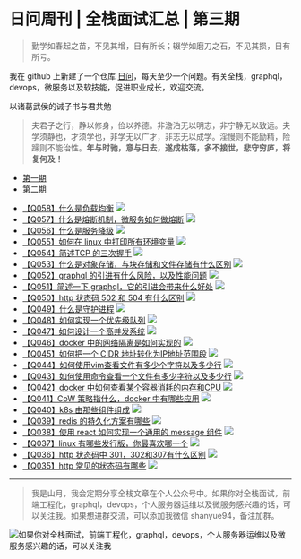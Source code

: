 # 日问周刊 | 全栈面试汇总 | 第三期

> 勤学如春起之苗，不见其增，日有所长；辍学如磨刀之石，不见其损，日有所亏。

我在 github 上新建了一个仓库 [日问](https://github.com/shfshanyue/Daily-Question)，每天至少一个问题。有关全栈，graphql，devops，微服务以及软技能，促进职业成长，欢迎交流。

以诸葛武侯的诫子书与君共勉

> 夫君子之行，静以修身，俭以养德。非澹泊无以明志，非宁静无以致远。夫学须静也，才须学也，非学无以广才，非志无以成学。淫慢则不能励精，险躁则不能治性。**年与时驰，意与日去，遂成枯落，多不接世，悲守穷庐，将复何及！**

+ [第一期](https://github.com/shfshanyue/Daily-Question/blob/master/weekly/week1.md)
+ [第二期](https://github.com/shfshanyue/Daily-Question/blob/master/weekly/week2.md)

<!--more-->

+ [【Q058】什么是负载均衡](https://github.com/shfshanyue/Daily-Question/issues/59) [<img src="https://img.shields.io/badge/microservice-red">](https://github.com/shfshanyue/Daily-Question/issues?q=is%3Aopen+is%3Aissue+label%3Amicroservice)
+ [【Q057】什么是熔断机制，微服务如何做熔断](https://github.com/shfshanyue/Daily-Question/issues/58) [<img src="https://img.shields.io/badge/microservice-red">](https://github.com/shfshanyue/Daily-Question/issues?q=is%3Aopen+is%3Aissue+label%3Amicroservice)
+ [【Q056】什么是服务降级](https://github.com/shfshanyue/Daily-Question/issues/57) [<img src="https://img.shields.io/badge/microservice-red">](https://github.com/shfshanyue/Daily-Question/issues?q=is%3Aopen+is%3Aissue+label%3Amicroservice)
+ [【Q055】如何在 linux 中打印所有环境变量](https://github.com/shfshanyue/Daily-Question/issues/56) [<img src="https://img.shields.io/badge/linux-fabd14">](https://github.com/shfshanyue/Daily-Question/issues?q=is%3Aopen+is%3Aissue+label%3Alinux)
+ [【Q054】简述TCP 的三次握手](https://github.com/shfshanyue/Daily-Question/issues/55) [<img src="https://img.shields.io/badge/network-blue">](https://github.com/shfshanyue/Daily-Question/issues?q=is%3Aopen+is%3Aissue+label%3Anetwork)
+ [【Q053】什么是对象存储，与块存储和文件存储有什么区别](https://github.com/shfshanyue/Daily-Question/issues/54) [<img src="https://img.shields.io/badge/os-1cc998">](https://github.com/shfshanyue/Daily-Question/issues?q=is%3Aopen+is%3Aissue+label%3Aos)
+ [【Q052】graphql 的引进有什么风险，以及性能问题](https://github.com/shfshanyue/Daily-Question/issues/53) [<img src="https://img.shields.io/badge/graphql-edaac7">](https://github.com/shfshanyue/Daily-Question/issues?q=is%3Aopen+is%3Aissue+label%3Agraphql)
+ [【Q051】简述一下 graphql，它的引进会带来什么好处](https://github.com/shfshanyue/Daily-Question/issues/52) [<img src="https://img.shields.io/badge/graphql-edaac7">](https://github.com/shfshanyue/Daily-Question/issues?q=is%3Aopen+is%3Aissue+label%3Agraphql)
+ [【Q050】http 状态码 502 和 504 有什么区别](https://github.com/shfshanyue/Daily-Question/issues/51) [<img src="https://img.shields.io/badge/http-ac31d6">](https://github.com/shfshanyue/Daily-Question/issues?q=is%3Aopen+is%3Aissue+label%3Ahttp)
+ [【Q049】什么是守护进程](https://github.com/shfshanyue/Daily-Question/issues/50) [<img src="https://img.shields.io/badge/os-1cc998">](https://github.com/shfshanyue/Daily-Question/issues?q=is%3Aopen+is%3Aissue+label%3Aos)
+ [【Q048】如何实现一个优先级队列](https://github.com/shfshanyue/Daily-Question/issues/49) [<img src="https://img.shields.io/badge/algorithm-e57080">](https://github.com/shfshanyue/Daily-Question/issues?q=is%3Aopen+is%3Aissue+label%3Aalgorithm)
+ [【Q047】如何设计一个高并发系统](https://github.com/shfshanyue/Daily-Question/issues/48) [<img src="https://img.shields.io/badge/server-blue">](https://github.com/shfshanyue/Daily-Question/issues?q=is%3Aopen+is%3Aissue+label%3Aserver)
+ [【Q046】docker 中的网络隔离是如何实现的](https://github.com/shfshanyue/Daily-Question/issues/47) [<img src="https://img.shields.io/badge/docker-097477">](https://github.com/shfshanyue/Daily-Question/issues?q=is%3Aopen+is%3Aissue+label%3Adocker)
+ [【Q045】如何把一个 CIDR 地址转化为IP地址范围段](https://github.com/shfshanyue/Daily-Question/issues/46) [<img src="https://img.shields.io/badge/network-blue">](https://github.com/shfshanyue/Daily-Question/issues?q=is%3Aopen+is%3Aissue+label%3Anetwork)
+ [【Q044】如何使用vim查看文件有多少个字符以及多少行](https://github.com/shfshanyue/Daily-Question/issues/45) [<img src="https://img.shields.io/badge/vim-bfdadc">](https://github.com/shfshanyue/Daily-Question/issues?q=is%3Aopen+is%3Aissue+label%3Avim)
+ [【Q043】如何使用命令查看一个文件有多少字符以及多少行](https://github.com/shfshanyue/Daily-Question/issues/44) [<img src="https://img.shields.io/badge/linux-fabd14">](https://github.com/shfshanyue/Daily-Question/issues?q=is%3Aopen+is%3Aissue+label%3Alinux)
+ [【Q042】docker 中如何查看某个容器消耗的内存和CPU](https://github.com/shfshanyue/Daily-Question/issues/43) [<img src="https://img.shields.io/badge/docker-097477">](https://github.com/shfshanyue/Daily-Question/issues?q=is%3Aopen+is%3Aissue+label%3Adocker)
+ [【Q041】CoW 策略指什么，docker 中有哪些应用](https://github.com/shfshanyue/Daily-Question/issues/42) [<img src="https://img.shields.io/badge/docker-097477">](https://github.com/shfshanyue/Daily-Question/issues?q=is%3Aopen+is%3Aissue+label%3Adocker)
+ [【Q040】k8s 由那些组件组成](https://github.com/shfshanyue/Daily-Question/issues/41) [<img src="https://img.shields.io/badge/k8s-316de6">](https://github.com/shfshanyue/Daily-Question/issues?q=is%3Aopen+is%3Aissue+label%3Ak8s)
+ [【Q039】redis 的持久化方案有哪些](https://github.com/shfshanyue/Daily-Question/issues/40) [<img src="https://img.shields.io/badge/redis-0d4e99">](https://github.com/shfshanyue/Daily-Question/issues?q=is%3Aopen+is%3Aissue+label%3Aredis)
+ [【Q038】使用 react 如何实现一个通用的 message 组件](https://github.com/shfshanyue/Daily-Question/issues/39) [<img src="https://img.shields.io/badge/react-61dafb">](https://github.com/shfshanyue/Daily-Question/issues?q=is%3Aopen+is%3Aissue+label%3Areact)
+ [【Q037】linux 有哪些发行版，你最喜欢哪一个](https://github.com/shfshanyue/Daily-Question/issues/38) [<img src="https://img.shields.io/badge/open-0075ca">](https://github.com/shfshanyue/Daily-Question/issues?q=is%3Aopen+is%3Aissue+label%3Aopen)
+ [【Q036】http 状态码中 301，302和307有什么区别](https://github.com/shfshanyue/Daily-Question/issues/37) [<img src="https://img.shields.io/badge/http-ac31d6">](https://github.com/shfshanyue/Daily-Question/issues?q=is%3Aopen+is%3Aissue+label%3Ahttp)
+ [【Q035】http 常见的状态码有哪些](https://github.com/shfshanyue/Daily-Question/issues/36) [<img src="https://img.shields.io/badge/http-ac31d6">](https://github.com/shfshanyue/Daily-Question/issues?q=is%3Aopen+is%3Aissue+label%3Ahttp)

<hr>

> 我是山月，我会定期分享全栈文章在个人公众号中。如果你对全栈面试，前端工程化，graphql，devops，个人服务器运维以及微服务感兴趣的话，可以关注我。如果想进群交流，可以添加我微信 shanyue94，备注加群。

![如果你对全栈面试，前端工程化，graphql，devops，个人服务器运维以及微服务感兴趣的话，可以关注我](https://shanyue.tech/qrcode.jpg)
